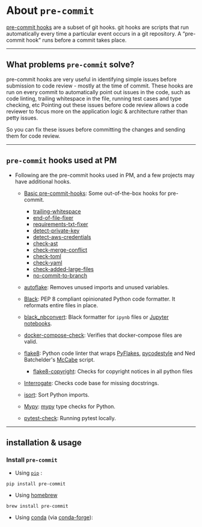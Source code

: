 # About `pre-commit`

[pre-commit hooks](https://pre-commit.com/) are a subset of git hooks. git hooks are scripts that run automatically every time a particular event occurs in a git repository. A “pre-commit hook” runs before a commit takes place.

---

## What problems `pre-commit` solve?

pre-commit hooks are very useful in identifying simple issues before submission to code review - mostly at the time of commit.
These hooks are run on every commit to automatically point out issues in the code, such as code linting, trailing whitespace in the file, running test cases and type checking, etc
Pointing out these issues before code review allows a code reviewer to focus more on the application logic & architecture rather than petty issues.

So you can fix these issues before committing the changes and sending them for code review.

---

## `pre-commit` hooks used at PM

- Following are the pre-commit hooks used in PM, and a few projects may have additional hooks.
  - [Basic pre-commit-hooks](https://github.com/pre-commit/pre-commit-hooks): Some out-of-the-box hooks for pre-commit.
    - [trailing-whitespace](https://github.com/pre-commit/pre-commit-hooks#trailing-whitespace)
    - [end-of-file-fixer](https://github.com/pre-commit/pre-commit-hooks#end-of-file-fixer)
    - [requirements-txt-fixer](https://github.com/pre-commit/pre-commit-hooks#requirements-txt-fixer)
    - [detect-private-key](https://github.com/pre-commit/pre-commit-hooks#detect-private-key)
    - [detect-aws-credentials](https://github.com/pre-commit/pre-commit-hooks#detect-aws-credentials)
    - [check-ast](https://github.com/pre-commit/pre-commit-hooks#check-ast)
    - [check-merge-conflict](https://github.com/pre-commit/pre-commit-hooks#check-toml)
    - [check-toml](https://github.com/pre-commit/pre-commit-hooks#check-toml)
    - [check-yaml](https://github.com/pre-commit/pre-commit-hooks#check-yaml)
    - [check-added-large-files](https://github.com/pre-commit/pre-commit-hooks#check-added-large-files)
    - [no-commit-to-branch](https://github.com/pre-commit/pre-commit-hooks#no-commit-to-branch)

  - [autoflake](https://github.com/myint/autoflake): Removes unused imports and unused variables.

  - [Black](https://github.com/psf/black): PEP 8 compliant opinionated Python code formatter. It reformats entire files in place.

  - [black_nbconvert](https://github.com/dfm/black_nbconvert): Black formatter for `ipynb` files or [Jupyter notebooks](https://jupyter-notebook.readthedocs.io/en/stable/).

  - [docker-compose-check](https://github.com/IamTheFij/docker-pre-commit#docker-compose-check): Verifies that docker-compose files are valid.

  - [flake8](https://github.com/pycqa/flake8): Python code linter that wraps [PyFlakes](https://github.com/PyCQA/pyflakes), [pycodestyle](https://github.com/PyCQA/pycodestyle) and Ned Batchelder's [McCabe](https://github.com/PyCQA/mccabe) script.
    - [flake8-copyright](https://github.com/savoirfairelinux/flake8-copyright): Checks for copyright notices in all python files

  - [Interrogate](https://github.com/econchick/interrogate): Checks code base for missing docstrings.

  - [isort](https://github.com/pre-commit/mirrors-isort): Sort Python imports.

  - [Mypy](https://github.com/pre-commit/mirrors-mypy): [mypy](https://github.com/python/mypy) type checks for Python.

  - [pytest-check](https://github.com/predictionmachine/pm-coding-template/blob/8a538d6dc35a0559bdf92fda02d118e1608a7d93/.pre-commit-config.yaml#L113): Running pytest locally.

---

## installation & usage

### Install `pre-commit`

- Using [`pip`](https://pip.pypa.io/en/stable/) :

```shell
pip install pre-commit
```

- Using [homebrew](https://brew.sh/)

```shell
brew install pre-commit
```

- Using [conda](https://conda.io/) (via [conda-forge](https://conda-forge.org/)):


